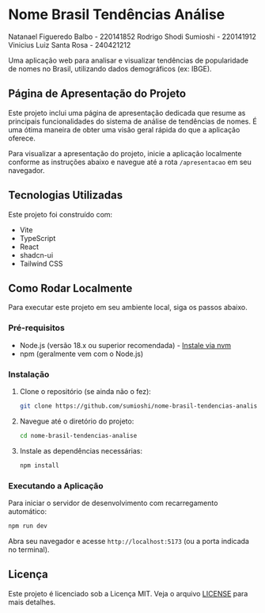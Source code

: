# Nome Brasil Tendências Análise



Natanael Figueredo Balbo - 220141852
Rodrigo Shodi Sumioshi - 220141912
Vinicius Luiz Santa Rosa - 240421212


Uma aplicação web para analisar e visualizar tendências de popularidade de nomes no Brasil, utilizando dados demográficos (ex: IBGE).

## Página de Apresentação do Projeto

Este projeto inclui uma página de apresentação dedicada que resume as principais funcionalidades do sistema de análise de tendências de nomes. É uma ótima maneira de obter uma visão geral rápida do que a aplicação oferece.

Para visualizar a apresentação do projeto, inicie a aplicação localmente conforme as instruções abaixo e navegue até a rota `/apresentacao` em seu navegador.

## Tecnologias Utilizadas

Este projeto foi construído com:



*   Vite
*   TypeScript
*   React
*   shadcn-ui
*   Tailwind CSS

## Como Rodar Localmente

Para executar este projeto em seu ambiente local, siga os passos abaixo.

### Pré-requisitos

*   Node.js (versão 18.x ou superior recomendada) - [Instale via nvm](https://github.com/nvm-sh/nvm#installing-and-updating)
*   npm (geralmente vem com o Node.js)

### Instalação

1.  Clone o repositório (se ainda não o fez):
    ```sh
    git clone https://github.com/sumioshi/nome-brasil-tendencias-analise.git
    ```

2.  Navegue até o diretório do projeto:
    ```sh
    cd nome-brasil-tendencias-analise
    ```

3.  Instale as dependências necessárias:
    ```sh
    npm install
    ```

### Executando a Aplicação

Para iniciar o servidor de desenvolvimento com recarregamento automático:

```sh
npm run dev
```

Abra seu navegador e acesse `http://localhost:5173` (ou a porta indicada no terminal).

## Licença

Este projeto é licenciado sob a Licença MIT. Veja o arquivo [LICENSE](LICENSE:0) para mais detalhes.
